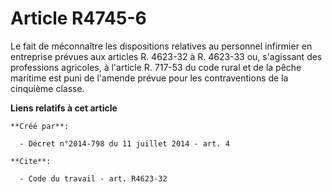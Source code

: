 # Article R4745-6

Le fait de méconnaître les dispositions relatives au personnel infirmier en entreprise prévues aux articles R. 4623-32 à R.
4623-33 ou, s'agissant des professions agricoles, à l'article R. 717-53 du code rural et de la pêche maritime est puni de
l'amende prévue pour les contraventions de la cinquième classe.

**Liens relatifs à cet article**

	**Créé par**:

	  - Décret n°2014-798 du 11 juillet 2014 - art. 4

	**Cite**:

	  - Code du travail - art. R4623-32
